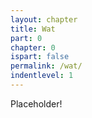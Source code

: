 ```yaml
---
layout: chapter
title: Wat
part: 0
chapter: 0
ispart: false
permalink: /wat/
indentlevel: 1
---
```


Placeholder!
